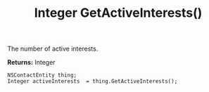 ﻿---
uid: crmscript_ref_NSContactEntity_GetActiveInterests
title: Integer GetActiveInterests()
intellisense: NSContactEntity.GetActiveInterests
keywords: NSContactEntity, GetActiveInterests
so.topic: reference
---

The number of active interests.

**Returns:** Integer


```crmscript
NSContactEntity thing;
Integer activeInterests  = thing.GetActiveInterests();
```


